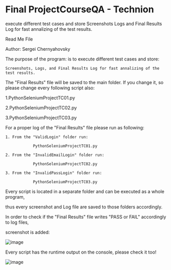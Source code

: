# Final ProjectCourseQA - Technion
execute different test cases and store Screenshots Logs and Final Results Log for fast annalizing of the test results.

Read Me File 

Author: Sergei Chernyahovsky 

The purpose of the program: is to execute different test cases and store:

	Screenshots, Logs, and Final Results Log for fast annalizing of the test results.
  

The "Final Results" file will be saved to the main folder. If you change it, so please change every following script also: 

1.PythonSeleniumProjectTC01.py

2.PythonSeleniumProjectTC02.py

3.PythonSeleniumProjectTC03.py

For a proper log of the "Final Results" file please run as following:

	1. From the "ValidLogin" folder run: 
  
				PythonSeleniumProjectTC01.py
        
	2. From the "InvalidEmailLogin" folder run:
  
				PythonSeleniumProjectTC02.py
        
	3. From the "InvalidPassLogin" folder run:
  
				PythonSeleniumProjectTC03.py

Every script is located in a separate folder and can be executed as a whole program,

thus every screenshot and Log file are saved to those folders accordingly.

In order to check if the "Final Results" file writes "PASS or FAIL" accordingly to log files, 

screenshot is added: 

 ![image](https://user-images.githubusercontent.com/92544801/198818666-d0b76286-32c1-4579-a2d4-c1094da78bcb.png)


Every script has the runtime output on the console, please check it too! 
 


![image](https://user-images.githubusercontent.com/92544801/198818672-4c59cff2-9d92-476d-8a51-ae2979695789.png)

